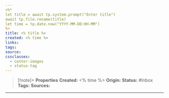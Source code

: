 ```yaml
---
<%* 
let title = await tp.system.prompt("Enter title")
await tp.file.rename(title)
let time = tp.date.now("YYYY-MM-DD:HH-MM")
%>
title: <% title %>
created: <% time %> 
links: 
tags: 
source: 
cssclasses: 
  - center-images
  - status-tag
---
```


> [!note]+ **Properties**
> **Created:** <% time %>
> **Origin:**
> **Status:** #Inbox
> **Tags:**
> **Sources:**

--- 